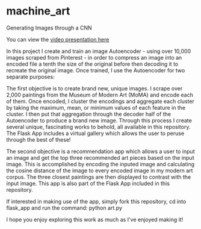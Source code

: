 # machine_art
Generating Images through a CNN  

You can view the [video presentation here](https://www.youtube.com/watch?v=Drs3az54dZc)

In this project I create and train an image Autoencoder - using over 10,000 images scraped from Pinterest - in order to compress an image into an encoded file 
a tenth the size of the original before then decoding it to recreate the original image. Once trained, I use the Autoencoder for two separate purposes:  

The first objective is to create brand new, unique images. I scrape over 2,000 paintings from the Museum of Modern Art (MoMA) and encode each of them. Once encoded,
I cluster the encodings and aggregate each cluster by taking the maximum, mean, or minimum values of each feature in the cluster. I then put that aggregation through
the decoder half of the Autoencoder to produce a brand new image. Through this process I create several unique, fascinating works to behold, all available in this 
repository. The Flask App includes a virtual gallery which allows the user to peruse through the best of these!  

The second objective is a recommendation app which allows a user to input an image and get the top three recommended art pieces based on the input image. This is 
accomplished by encoding the inputed image and calculating the cosine distance of the image to every encoded image in my modern art corpus. The three closest 
paintings are then displayed to contrast with the input image. This app is also part of the Flask App included in this repository.  

If interested in making use of the app, simply fork this repository, cd into flask_app and run the command: python art.py  

I hope you enjoy exploring this work as much as I've enjoyed making it!
